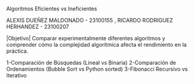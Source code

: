 Algoritmos Eficientes vs Ineficientes
 
ALEXIS DUEÑEZ MALDONADO - 23100155 , RICARDO RODRIGUEZ HERHANDEZ - 23100207

|Objetivo|
Comparar experimentalmente diferentes algoritmos y comprender cómo la complejidad algorítmica afecta el rendimiento en la práctica.

1-Comparación de Búsquedas (Lineal vs Binaria)
2-Comparación de Ordenamientos (Bubble Sort vs Python sorted)
3-Fibonacci Recursivo vs Iterativo


